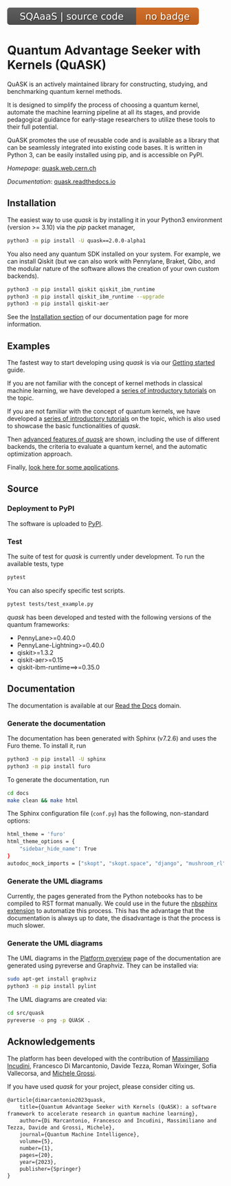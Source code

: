 [![SQAaaS badge shields.io](https://github.com/EOSC-synergy/quask.assess.sqaaas/raw/master/.badge/status_shields.svg)](https://sqaaas.eosc-synergy.eu/#/full-assessment/report/https://raw.githubusercontent.com/eosc-synergy/quask.assess.sqaaas/master/.report/assessment_output.json)

# Quantum Advantage Seeker with Kernels (QuASK)

QuASK is an actively maintained library for constructing,
studying, and benchmarking quantum kernel methods.

It is designed to simplify the process of choosing a quantum kernel,
automate the machine learning pipeline at all its stages, and provide
pedagogical guidance for early-stage researchers to utilize these tools
to their full potential.

QuASK promotes the use of reusable code and is available as a library that
can be seamlessly integrated into existing code bases. It is written in Python 3,
can be easily installed using pip, and is accessible on PyPI.

*Homepage*: [quask.web.cern.ch](https://quask.web.cern.ch/)

*Documentation*: [quask.readthedocs.io](https://quask.readthedocs.io/en/latest/)

## Installation

The easiest way to use *quask* is by installing it in your Python3
environment (version >= 3.10) via the *pip* packet manager,

```sh
python3 -m pip install -U quask==2.0.0-alpha1
```

You also need any quantum SDK installed on your system. For example, we can install
Qiskit (but we can also work with Pennylane, Braket, Qibo, and the modular nature of
the software allows the creation of your own custom backends).

```sh
python3 -m pip install qiskit qiskit_ibm_runtime
python3 -m pip install qiskit_ibm_runtime --upgrade
python3 -m pip install qiskit-aer
```

See the [Installation section](https://quask.readthedocs.io/en/latest/installation.html)
of our documentation page for more information.

## Examples

The fastest way to start developing using _quask_ is via our
[Getting started](https://quask.readthedocs.io/en/latest/getting_started.html)
guide.

If you are not familiar with the concept of kernel methods in classical
machine learning, we have developed a
[series of introductory tutorials](https://quask.readthedocs.io/en/latest/tutorials_classical/index.html)
on the topic.

If you are not familiar with the concept of quantum kernels, we have developed a
[series of introductory tutorials](https://quask.readthedocs.io/en/latest/tutorials_quantum/index.html)
on the topic, which is also used to showcase the basic functionalities of _quask_.

Then [advanced features of _quask_](https://quask.readthedocs.io/en/latest/tutorials_quask/index.html)
are shown, including the use of different backends, the criteria to evaluate a quantum kernel, and the
automatic optimization approach.

Finally, [look here for some applications](https://quask.readthedocs.io/en/latest/tutorials_applications/index.html).

## Source

### Deployment to PyPI

The software is uploaded to [PyPI](https://pypi.org/project/quask/).

### Test

The suite of test for _quask_ is currently under development.
To run the available tests, type

```sh
pytest
```

You can also specify specific test scripts.

```sh
pytest tests/test_example.py
```
 _quask_ has been developed and tested with the following versions
 of the quantum frameworks:

* PennyLane>=0.40.0
* PennyLane-Lightning>=0.40.0
* qiskit>=1.3.2
* qiskit-aer>=0.15
* qiskit-ibm-runtime==>=0.35.0

## Documentation

The documentation is available at our
[Read the Docs](https://quask.readthedocs.io/en/latest/)
domain.

### Generate the documentation

The documentation has been generated with Sphinx (v7.2.6)
and uses the Furo theme. To install it, run

```sh
python3 -m pip install -U sphinx
python3 -m pip install furo
```

To generate the documentation, run

```sh
cd docs
make clean && make html
```

The Sphinx configuration file (`conf.py`) has the following,
non-standard options:

```sh
html_theme = 'furo'
html_theme_options = {
    "sidebar_hide_name": True
}
autodoc_mock_imports = ["skopt", "skopt.space", "django", "mushroom_rl", "opytimizer", "pennylane", "qiskit", "qiskit_ibm_runtime", "qiskit_aer"]
```

### Generate the UML diagrams

Currently, the pages generated from the Python notebooks has to be compiled
to RST format manually. We could use in the future the
[nbsphinx extension](https://docs.readthedocs.io/en/stable/guides/jupyter.html)
to automatize this process. This has the advantage that the documentation is
always up to date, the disadvantage is that the process is much slower.

### Generate the UML diagrams

The UML diagrams in the [Platform overview](https://quask.readthedocs.io/en/latest/platform_overview.html)
page of the documentation are generated using pyreverse and Graphviz. They can be installed via:

```sh
sudo apt-get install graphviz
python3 -m pip install pylint
```

The UML diagrams are created via:
```sh
cd src/quask
pyreverse -o png -p QUASK .
```

## Acknowledgements

The platform has been developed with the contribution of [Massimiliano Incudini](https://incud.github.io),
Francesco Di Marcantonio, Davide Tezza, Roman Wixinger, Sofia Vallecorsa,
and [Michele Grossi](https://scholar.google.com/citations?user=cnfcO7cAAAAJ&hl=en).

If you have used _quask_ for your project, please consider citing us.

```
@article{dimarcantonio2023quask,
    title={Quantum Advantage Seeker with Kernels (QuASK): a software framework to accelerate research in quantum machine learning},
    author={Di Marcantonio, Francesco and Incudini, Massimiliano and Tezza, Davide and Grossi, Michele},
    journal={Quantum Machine Intelligence},
    volume={5},
    number={1},
    pages={20},
    year={2023},
    publisher={Springer}
}
```
